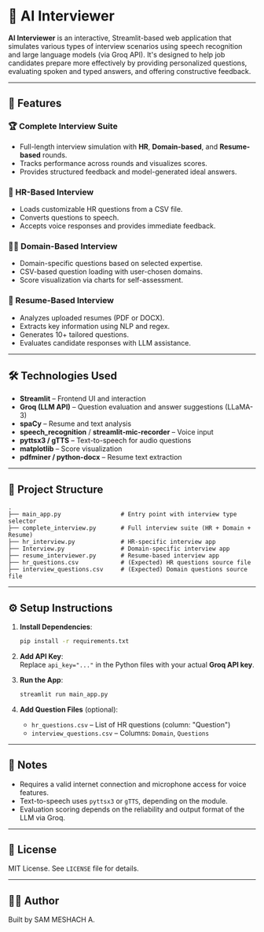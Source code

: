 # 🤖 AI Interviewer

**AI Interviewer** is an interactive, Streamlit-based web application that simulates various types of interview scenarios using speech recognition and large language models (via Groq API). It's designed to help job candidates prepare more effectively by providing personalized questions, evaluating spoken and typed answers, and offering constructive feedback.

---

## 🚀 Features

### 🏆 Complete Interview Suite
- Full-length interview simulation with **HR**, **Domain-based**, and **Resume-based** rounds.
- Tracks performance across rounds and visualizes scores.
- Provides structured feedback and model-generated ideal answers.

### 💼 HR-Based Interview
- Loads customizable HR questions from a CSV file.
- Converts questions to speech.
- Accepts voice responses and provides immediate feedback.

### 🧑‍💻 Domain-Based Interview
- Domain-specific questions based on selected expertise.
- CSV-based question loading with user-chosen domains.
- Score visualization via charts for self-assessment.

### 📄 Resume-Based Interview
- Analyzes uploaded resumes (PDF or DOCX).
- Extracts key information using NLP and regex.
- Generates 10+ tailored questions.
- Evaluates candidate responses with LLM assistance.

---

## 🛠️ Technologies Used

- **Streamlit** – Frontend UI and interaction
- **Groq (LLM API)** – Question evaluation and answer suggestions (LLaMA-3)
- **spaCy** – Resume and text analysis
- **speech_recognition** / **streamlit-mic-recorder** – Voice input
- **pyttsx3 / gTTS** – Text-to-speech for audio questions
- **matplotlib** – Score visualization
- **pdfminer / python-docx** – Resume text extraction

---

## 📁 Project Structure

```
.
├── main_app.py                 # Entry point with interview type selector
├── complete_interview.py       # Full interview suite (HR + Domain + Resume)
├── hr_interview.py             # HR-specific interview app
├── Interview.py                # Domain-specific interview app
├── resume_interviewer.py       # Resume-based interview app
├── hr_questions.csv            # (Expected) HR questions source file
├── interview_questions.csv     # (Expected) Domain questions source file
```

---

## ⚙️ Setup Instructions

1. **Install Dependencies**:
   ```bash
   pip install -r requirements.txt
   ```

2. **Add API Key**:  
   Replace `api_key="..."` in the Python files with your actual **Groq API key**.

3. **Run the App**:
   ```bash
   streamlit run main_app.py
   ```

4. **Add Question Files** (optional):
   - `hr_questions.csv` – List of HR questions (column: "Question")
   - `interview_questions.csv` – Columns: `Domain`, `Questions`

---

## 📌 Notes

- Requires a valid internet connection and microphone access for voice features.
- Text-to-speech uses `pyttsx3` or `gTTS`, depending on the module.
- Evaluation scoring depends on the reliability and output format of the LLM via Groq.

---

## 📄 License

MIT License. See `LICENSE` file for details.

---

## 👨‍💻 Author

Built by SAM MESHACH A.
